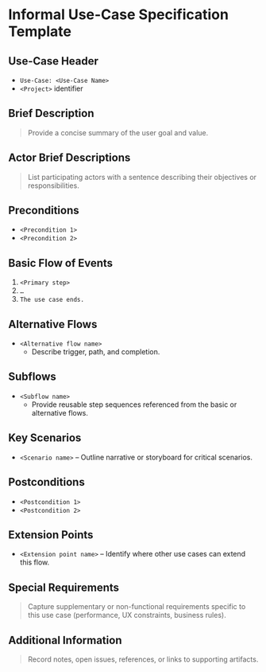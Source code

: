 # Informal Use-Case Specification Template


## Use-Case Header
- `Use-Case: <Use-Case Name>`
- `<Project>` identifier

## Brief Description
> Provide a concise summary of the user goal and value.

## Actor Brief Descriptions
> List participating actors with a sentence describing their objectives or responsibilities.

## Preconditions
- `<Precondition 1>`
- `<Precondition 2>`

## Basic Flow of Events
1. `<Primary step>`
2. `…`
3. `The use case ends.`

## Alternative Flows
- `<Alternative flow name>`
  - Describe trigger, path, and completion.

## Subflows
- `<Subflow name>`
  - Provide reusable step sequences referenced from the basic or alternative flows.

## Key Scenarios
- `<Scenario name>` – Outline narrative or storyboard for critical scenarios.

## Postconditions
- `<Postcondition 1>`
- `<Postcondition 2>`

## Extension Points
- `<Extension point name>` – Identify where other use cases can extend this flow.

## Special Requirements
> Capture supplementary or non-functional requirements specific to this use case (performance, UX constraints, business rules).

## Additional Information
> Record notes, open issues, references, or links to supporting artifacts.
